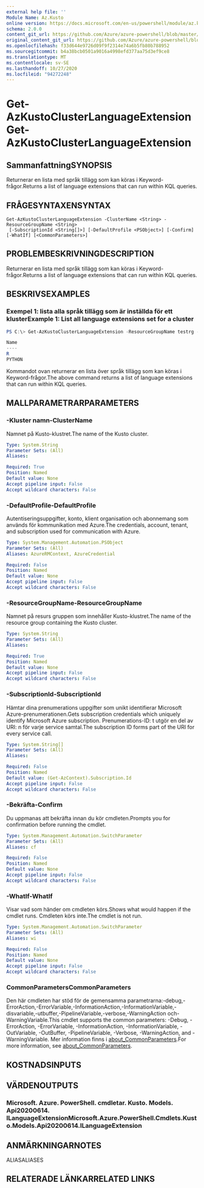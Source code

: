 ```yaml
---
external help file: ''
Module Name: Az.Kusto
online version: https://docs.microsoft.com/en-us/powershell/module/az.kusto/get-azkustoclusterlanguageextension
schema: 2.0.0
content_git_url: https://github.com/Azure/azure-powershell/blob/master/src/Kusto/help/Get-AzKustoClusterLanguageExtension.md
original_content_git_url: https://github.com/Azure/azure-powershell/blob/master/src/Kusto/help/Get-AzKustoClusterLanguageExtension.md
ms.openlocfilehash: f33d644e9726d09f9f2314e74a6b5fb80b788952
ms.sourcegitcommit: b4a38bcb0501a9016a4998efd377aa75d3ef9ce8
ms.translationtype: MT
ms.contentlocale: sv-SE
ms.lasthandoff: 10/27/2020
ms.locfileid: "94272248"
---
```

# <span data-ttu-id="03764-101">Get-AzKustoClusterLanguageExtension</span><span class="sxs-lookup"><span data-stu-id="03764-101">Get-AzKustoClusterLanguageExtension</span></span>

## <span data-ttu-id="03764-102">Sammanfattning</span><span class="sxs-lookup"><span data-stu-id="03764-102">SYNOPSIS</span></span>
<span data-ttu-id="03764-103">Returnerar en lista med språk tillägg som kan köras i Keyword-frågor.</span><span class="sxs-lookup"><span data-stu-id="03764-103">Returns a list of language extensions that can run within KQL queries.</span></span>

## <span data-ttu-id="03764-104">FRÅGESYNTAXEN</span><span class="sxs-lookup"><span data-stu-id="03764-104">SYNTAX</span></span>

```
Get-AzKustoClusterLanguageExtension -ClusterName <String> -ResourceGroupName <String>
 [-SubscriptionId <String[]>] [-DefaultProfile <PSObject>] [-Confirm] [-WhatIf] [<CommonParameters>]
```

## <span data-ttu-id="03764-105">PROBLEMBESKRIVNING</span><span class="sxs-lookup"><span data-stu-id="03764-105">DESCRIPTION</span></span>
<span data-ttu-id="03764-106">Returnerar en lista med språk tillägg som kan köras i Keyword-frågor.</span><span class="sxs-lookup"><span data-stu-id="03764-106">Returns a list of language extensions that can run within KQL queries.</span></span>

## <span data-ttu-id="03764-107">BESKRIVS</span><span class="sxs-lookup"><span data-stu-id="03764-107">EXAMPLES</span></span>

### <span data-ttu-id="03764-108">Exempel 1: lista alla språk tillägg som är inställda för ett kluster</span><span class="sxs-lookup"><span data-stu-id="03764-108">Example 1: List all language extensions set for a cluster</span></span>
```powershell
PS C:\> Get-AzKustoClusterLanguageExtension -ResourceGroupName testrg -ClusterName testnewkustocluster

Name
----
R
PYTHON
```

<span data-ttu-id="03764-109">Kommandot ovan returnerar en lista över språk tillägg som kan köras i Keyword-frågor.</span><span class="sxs-lookup"><span data-stu-id="03764-109">The above command returns a list of language extensions that can run within KQL queries.</span></span>

## <span data-ttu-id="03764-110">MALLPARAMETRAR</span><span class="sxs-lookup"><span data-stu-id="03764-110">PARAMETERS</span></span>

### <span data-ttu-id="03764-111">-Kluster namn</span><span class="sxs-lookup"><span data-stu-id="03764-111">-ClusterName</span></span>
<span data-ttu-id="03764-112">Namnet på Kusto-klustret.</span><span class="sxs-lookup"><span data-stu-id="03764-112">The name of the Kusto cluster.</span></span>

```yaml
Type: System.String
Parameter Sets: (All)
Aliases:

Required: True
Position: Named
Default value: None
Accept pipeline input: False
Accept wildcard characters: False
```

### <span data-ttu-id="03764-113">-DefaultProfile</span><span class="sxs-lookup"><span data-stu-id="03764-113">-DefaultProfile</span></span>
<span data-ttu-id="03764-114">Autentiseringsuppgifter, konto, klient organisation och abonnemang som används för kommunikation med Azure.</span><span class="sxs-lookup"><span data-stu-id="03764-114">The credentials, account, tenant, and subscription used for communication with Azure.</span></span>

```yaml
Type: System.Management.Automation.PSObject
Parameter Sets: (All)
Aliases: AzureRMContext, AzureCredential

Required: False
Position: Named
Default value: None
Accept pipeline input: False
Accept wildcard characters: False
```

### <span data-ttu-id="03764-115">-ResourceGroupName</span><span class="sxs-lookup"><span data-stu-id="03764-115">-ResourceGroupName</span></span>
<span data-ttu-id="03764-116">Namnet på resurs gruppen som innehåller Kusto-klustret.</span><span class="sxs-lookup"><span data-stu-id="03764-116">The name of the resource group containing the Kusto cluster.</span></span>

```yaml
Type: System.String
Parameter Sets: (All)
Aliases:

Required: True
Position: Named
Default value: None
Accept pipeline input: False
Accept wildcard characters: False
```

### <span data-ttu-id="03764-117">-SubscriptionId</span><span class="sxs-lookup"><span data-stu-id="03764-117">-SubscriptionId</span></span>
<span data-ttu-id="03764-118">Hämtar dina prenumerations uppgifter som unikt identifierar Microsoft Azure-prenumerationen.</span><span class="sxs-lookup"><span data-stu-id="03764-118">Gets subscription credentials which uniquely identify Microsoft Azure subscription.</span></span>
<span data-ttu-id="03764-119">Prenumerations-ID: t utgör en del av URI: n för varje service samtal.</span><span class="sxs-lookup"><span data-stu-id="03764-119">The subscription ID forms part of the URI for every service call.</span></span>

```yaml
Type: System.String[]
Parameter Sets: (All)
Aliases:

Required: False
Position: Named
Default value: (Get-AzContext).Subscription.Id
Accept pipeline input: False
Accept wildcard characters: False
```

### <span data-ttu-id="03764-120">-Bekräfta</span><span class="sxs-lookup"><span data-stu-id="03764-120">-Confirm</span></span>
<span data-ttu-id="03764-121">Du uppmanas att bekräfta innan du kör cmdleten.</span><span class="sxs-lookup"><span data-stu-id="03764-121">Prompts you for confirmation before running the cmdlet.</span></span>

```yaml
Type: System.Management.Automation.SwitchParameter
Parameter Sets: (All)
Aliases: cf

Required: False
Position: Named
Default value: None
Accept pipeline input: False
Accept wildcard characters: False
```

### <span data-ttu-id="03764-122">-WhatIf</span><span class="sxs-lookup"><span data-stu-id="03764-122">-WhatIf</span></span>
<span data-ttu-id="03764-123">Visar vad som händer om cmdleten körs.</span><span class="sxs-lookup"><span data-stu-id="03764-123">Shows what would happen if the cmdlet runs.</span></span>
<span data-ttu-id="03764-124">Cmdleten körs inte.</span><span class="sxs-lookup"><span data-stu-id="03764-124">The cmdlet is not run.</span></span>

```yaml
Type: System.Management.Automation.SwitchParameter
Parameter Sets: (All)
Aliases: wi

Required: False
Position: Named
Default value: None
Accept pipeline input: False
Accept wildcard characters: False
```

### <span data-ttu-id="03764-125">CommonParameters</span><span class="sxs-lookup"><span data-stu-id="03764-125">CommonParameters</span></span>
<span data-ttu-id="03764-126">Den här cmdleten har stöd för de gemensamma parametrarna:-debug,-ErrorAction,-ErrorVariable,-InformationAction,-InformationVariable,-disvariable,-utbuffer,-PipelineVariable,-verbose,-WarningAction och-WarningVariable.</span><span class="sxs-lookup"><span data-stu-id="03764-126">This cmdlet supports the common parameters: -Debug, -ErrorAction, -ErrorVariable, -InformationAction, -InformationVariable, -OutVariable, -OutBuffer, -PipelineVariable, -Verbose, -WarningAction, and -WarningVariable.</span></span> <span data-ttu-id="03764-127">Mer information finns i [about_CommonParameters](http://go.microsoft.com/fwlink/?LinkID=113216).</span><span class="sxs-lookup"><span data-stu-id="03764-127">For more information, see [about_CommonParameters](http://go.microsoft.com/fwlink/?LinkID=113216).</span></span>

## <span data-ttu-id="03764-128">KOSTNADS</span><span class="sxs-lookup"><span data-stu-id="03764-128">INPUTS</span></span>

## <span data-ttu-id="03764-129">VÄRDEN</span><span class="sxs-lookup"><span data-stu-id="03764-129">OUTPUTS</span></span>

### <span data-ttu-id="03764-130">Microsoft. Azure. PowerShell. cmdletar. Kusto. Models. Api20200614. ILanguageExtension</span><span class="sxs-lookup"><span data-stu-id="03764-130">Microsoft.Azure.PowerShell.Cmdlets.Kusto.Models.Api20200614.ILanguageExtension</span></span>

## <span data-ttu-id="03764-131">ANMÄRKNINGAR</span><span class="sxs-lookup"><span data-stu-id="03764-131">NOTES</span></span>

<span data-ttu-id="03764-132">ALIAS</span><span class="sxs-lookup"><span data-stu-id="03764-132">ALIASES</span></span>

## <span data-ttu-id="03764-133">RELATERADE LÄNKAR</span><span class="sxs-lookup"><span data-stu-id="03764-133">RELATED LINKS</span></span>

